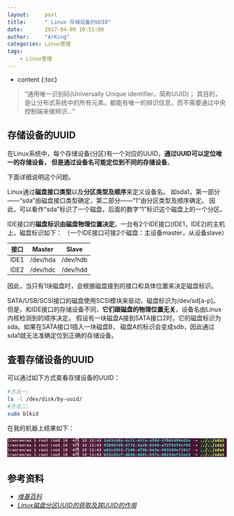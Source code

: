 ```yaml
---
layout:     post
title:      " Linux 存储设备的UUID"
date:       2017-04-09 10:51:00
author:     "ArKing"
categories: Linux管理
tags:
    - Linux管理
---
```


* content
{:toc}

>“通用唯一识别码(Universally Unique identifier，简称UUID)；
其目的，是让分布式系统中的所有元素，都能有唯一的辨识信息，而不需要通过中央控制端来做辨识...”




## 存储设备的UUID

在Linux系统中，每个存储设备(分区)有一个对应的UUID，**通过UUID可以定位唯一的存储设备，
但是通过设备名可能定位到不同的存储设备**。

下面详细说明这个问题。

Linux通过**磁盘接口类型**以及**分区类型及顺序**来定义设备名。
如sda1，第一部分——“sda”由磁盘接口类型确定，第二部分——“1”由分区类型及顺序确定。
因此，可以看作“sda”标识了一个磁盘，后面的数字“1”标识这个磁盘上的一个分区。

IDE接口的**磁盘标识由磁盘物理位置决定**。一台有2个IDE接口(IDE1，IDE2)的主机上，磁盘标识如下：
（一个IDE接口可接2个磁盘：主设备master，从设备slave）

| 接口 |    Master  |     Slave     |
| :-----: | :-----------: |  :-----------: |
| IDE1 | /dev/hda | /dev/hdb |
| IDE2 | /dev/hdc | /dev/hdd |

因此，当只有1块磁盘时，会根据磁盘接到的接口和具体位置来决定磁盘标识。

SATA/USB/SCSI接口的磁盘使用SCSI模块来驱动，磁盘标识为/dev/sd[a-p]。
但是，和IDE接口的存储设备不同，**它们跟磁盘的物理位置无关**，设备名由Linux内核检测到的顺序决定。
假设有一块磁盘A接到SATA接口2时，它的磁盘标识为sda。如果在SATA接口1插入一块磁盘B，
磁盘A的标识会变成sdb，因此通过sda1就无法准确定位到正确的存储设备。

## 查看存储设备的UUID

可以通过如下方式查看存储设备的UUID：

```bash
#方法一:
ls -l /dev/disk/by-uuid/
#方法二:
sudo blkid
```

在我的机器上结果如下：

![](/img/in-post/post-linux-uuid/ls.png)

## 参考资料

* *[维基百科](https://zh.wikipedia.org/wiki/%E9%80%9A%E7%94%A8%E5%94%AF%E4%B8%80%E8%AF%86%E5%88%AB%E7%A0%81)*
* *[Linux磁盘分区UUID的获取及其UUID的作用](http://www.cnblogs.com/xia/archive/2011/01/30/1947706.html)*